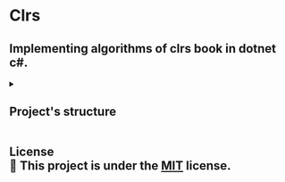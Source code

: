 # Clrs
## Implementing algorithms of clrs book in dotnet c#.

<details><summary><h2>Project's structure</h2></summary>
  <ul>
    <li>
      Clrs-Service<br> A dotnet class library project contaning clrs book's algorihtms.<br>
    </li>
    <li>
      Clrs-Console<br> A dotnet console project to test for yourself.<br>
    </li>
    <li>
      Clrs-Test<br> A dotnet nunit project to write diffrent tests for the algorithms.<br>
    </li>
 </ul>
</details>

<h2> License<br>
<g-emoji class="g-emoji" alias="scroll" fallback-src="https://github.githubassets.com/images/icons/emoji/unicode/1f4dc.png">📜</g-emoji>
This project is under the <a href="https://opensource.org/licenses/MIT" rel="nofollow">MIT</a> license.  
</h2>
